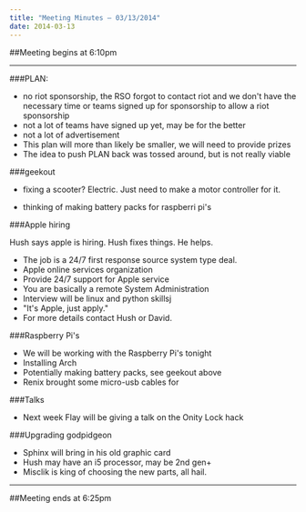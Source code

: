 ```yaml
---
title: "Meeting Minutes – 03/13/2014"
date: 2014-03-13
---
```

##Meeting begins at 6:10pm

- - -

###PLAN:
* no riot sponsorship, the RSO forgot to contact riot and we don't have the necessary time or teams signed up for sponsorship to allow a riot sponsorship
* not a lot of teams have signed up yet, may be for the better
* not a lot of advertisement
* This plan will more than likely be smaller, we will need to provide prizes
* The idea to push PLAN back was tossed around, but is not really viable


###geekout
* fixing a scooter?  Electric.  Just need to make a motor controller for it.

* thinking of making battery packs for raspberri pi's

###Apple hiring

Hush says apple is hiring.  Hush fixes things.  He helps.

* The job is a 24/7 first response source system type deal.
* Apple online services organization
 * Provide 24/7 support for Apple service
 * You are basically a remote System Administration
 * Interview will be linux and python skillsj
* "It's Apple, just apply."
* For more details contact Hush or David.

###Raspberry Pi's
* We will be working with the Raspberry Pi's tonight
* Installing Arch
* Potentially making battery packs, see geekout above
* Renix brought some micro-usb cables for 

###Talks
* Next week Flay will be giving a talk on the Onity Lock hack

###Upgrading godpidgeon
* Sphinx will bring in his old graphic card
* Hush may have an i5 processor, may be 2nd gen+
* Misclik is king of choosing the new parts, all hail.

- - -

##Meeting ends at 6:25pm
